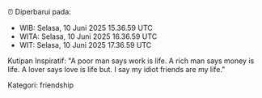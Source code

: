 ⏰ Diperbarui pada:
- WIB: Selasa, 10 Juni 2025 15.36.59 UTC
- WITA: Selasa, 10 Juni 2025 16.36.59 UTC
- WIT: Selasa, 10 Juni 2025 17.36.59 UTC

Kutipan Inspiratif:
"A poor man says work is life. A rich man says money is life. A lover says love is life but. I say my idiot friends are my life."


Kategori: friendship

